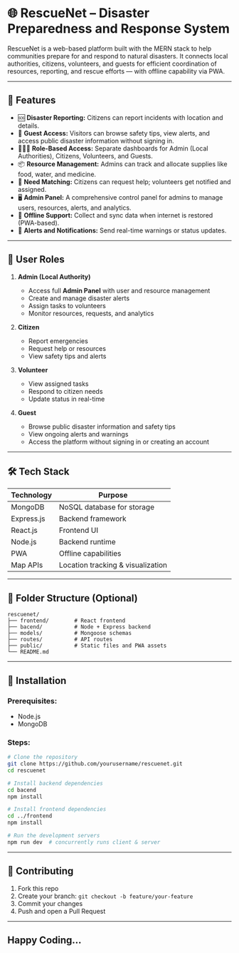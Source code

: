 # 🌐 RescueNet – Disaster Preparedness and Response System

RescueNet is a web-based platform built with the MERN stack to help communities prepare for and respond to natural disasters. It connects local authorities, citizens, volunteers, and guests for efficient coordination of resources, reporting, and rescue efforts — with offline capability via PWA.

---

## 🚀 Features

* 🆘 **Disaster Reporting:** Citizens can report incidents with location and details.
* 👤 **Guest Access:** Visitors can browse safety tips, view alerts, and access public disaster information without signing in.
* 🧑‍🤝‍🧑 **Role-Based Access:** Separate dashboards for Admin (Local Authorities), Citizens, Volunteers, and Guests.
* 📦 **Resource Management:** Admins can track and allocate supplies like food, water, and medicine.
* 🔄 **Need Matching:** Citizens can request help; volunteers get notified and assigned.
* 🖥️ **Admin Panel:** A comprehensive control panel for admins to manage users, resources, alerts, and analytics.
* 📡 **Offline Support:** Collect and sync data when internet is restored (PWA-based).
* 🔔 **Alerts and Notifications:** Send real-time warnings or status updates.

---

## 👥 User Roles

1. **Admin (Local Authority)**

   * Access full **Admin Panel** with user and resource management
   * Create and manage disaster alerts
   * Assign tasks to volunteers
   * Monitor resources, requests, and analytics

2. **Citizen**

   * Report emergencies
   * Request help or resources
   * View safety tips and alerts

3. **Volunteer**

   * View assigned tasks
   * Respond to citizen needs
   * Update status in real-time

4. **Guest**

   * Browse public disaster information and safety tips
   * View ongoing alerts and warnings
   * Access the platform without signing in or creating an account

---

## 🛠️ Tech Stack

| Technology    | Purpose                           |
| ------------- | --------------------------------- |
| MongoDB       | NoSQL database for storage        |
| Express.js    | Backend framework                 |
| React.js      | Frontend UI                       |
| Node.js       | Backend runtime                   |
| PWA           | Offline capabilities              |
| Map APIs      | Location tracking & visualization |

---

## 🧩 Folder Structure (Optional)

```
rescuenet/
├── frontend/        # React frontend
├── bacend/          # Node + Express backend
├── models/          # Mongoose schemas
├── routes/          # API routes
├── public/          # Static files and PWA assets
└── README.md
```

---

## 🧪 Installation

### Prerequisites:

* Node.js
* MongoDB

### Steps:

```bash
# Clone the repository
git clone https://github.com/yourusername/rescuenet.git
cd rescuenet

# Install backend dependencies
cd bacend
npm install

# Install frontend dependencies
cd ../frontend
npm install

# Run the development servers
npm run dev  # concurrently runs client & server
```

---

## 🤝 Contributing

1. Fork this repo
2. Create your branch: `git checkout -b feature/your-feature`
3. Commit your changes
4. Push and open a Pull Request

---

## Happy Coding...
